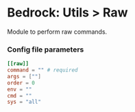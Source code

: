 # Bedrock: Utils > Raw

Module to perform raw commands.

### Config file parameters
```toml
[[raw]]
command = "" # required
args = [""]
order = 0
env = ""
cmd = ""
sys = "all"
```
